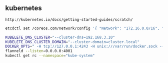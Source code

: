 ## kubernetes

`http://kubernetes.io/docs/getting-started-guides/scratch/`

```bash
etcdctl set /coreos.com/network/config '{ "Network": "172.16.0.0/16", "Backend": {"Type": "vxlan"} }'

KUBELETE_DNS_CLUSTER="--cluster-dns=192.168.3.10"
KUBELETE_DNS_CLUSTER_DOMAIN="--cluster-domain=cluster.local"
DOCKER_OPTS=" -H tcp://127.0.0.1:4243 -H unix:///var/run/docker.sock --bip=172.16.0.0/16 --mtu=1472" --iptables=false --dns=192.168.127.129 --bridge=flannel.1 --ip-masq=false
flanneld --listen=0.0.0.0:4001
kubectl get rc --namespace="kube-system"
```
